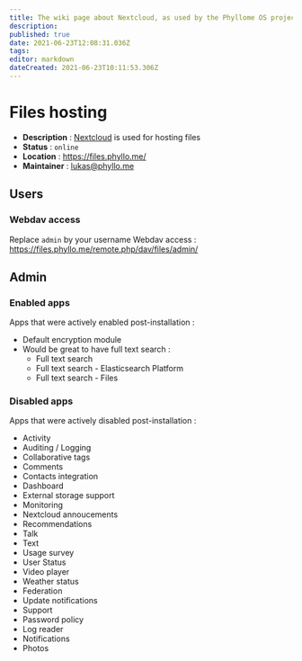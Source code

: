 ```yaml
---
title: The wiki page about Nextcloud, as used by the Phyllome OS project
description: 
published: true
date: 2021-06-23T12:08:31.036Z
tags: 
editor: markdown
dateCreated: 2021-06-23T10:11:53.306Z
---
```


# Files hosting

* **Description** : [Nextcloud](https://nextcloud.com/) is used for hosting files 
* **Status** : `online`
* **Location** : https://files.phyllo.me/
* **Maintainer** : lukas@phyllo.me

## Users

### Webdav access

Replace `admin` by your username
Webdav access : https://files.phyllo.me/remote.php/dav/files/admin/

## Admin

### Enabled apps

Apps that were actively enabled post-installation :

* Default encryption module
* Would be great to have full text search :
	* Full text search
    * Full text search - Elasticsearch Platform
    * Full text search - Files

### Disabled apps

Apps that were actively disabled post-installation :

* Activity
* Auditing / Logging
* Collaborative tags
* Comments
* Contacts integration
* Dashboard
* External storage support
* Monitoring
* Nextcloud annoucements
* Recommendations
* Talk
* Text
* Usage survey
* User Status
* Video player
* Weather status
* Federation
* Update notifications
* Support
* Password policy
* Log reader
* Notifications
* Photos